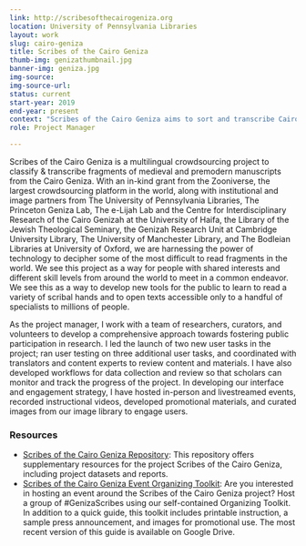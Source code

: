 ```yaml
---
link: http://scribesofthecairogeniza.org
location: University of Pennsylvania Libraries
layout: work
slug: cairo-geniza 
title: Scribes of the Cairo Geniza 
thumb-img: genizathumbnail.jpg
banner-img: geniza.jpg
img-source: 
img-source-url: 
status: current
start-year: 2019
end-year: present
context: "Scribes of the Cairo Geniza aims to sort and transcribe Cairo Geniza fragments using new technological approaches in partnership with a community of citizen humanists using the Zooniverse platform."
role: Project Manager

---
```


Scribes of the Cairo Geniza is a multilingual crowdsourcing project to classify & transcribe fragments of medieval and premodern manuscripts from the Cairo Geniza. With an in-kind grant from the Zooniverse, the largest crowdsourcing platform in the world, along with institutional and image partners from The University of Pennsylvania Libraries, The Princeton Geniza Lab, The e-Lijah Lab and the Centre for Interdisciplinary Research of the Cairo Genizah at the University of Haifa, the Library of the Jewish Theological Seminary, the Genizah Research Unit at Cambridge University Library, The University of Manchester Library, and The Bodleian Libraries at University of Oxford, we are harnessing the power of technology to decipher some of the most difficult to read fragments in the world. We see this project as a way for people with shared interests and different skill levels from around the world to meet in a common endeavor. We see this as a way to develop new tools for the public to learn to read a variety of scribal hands and to open texts accessible only to a handful of specialists to millions of people.

As the project manager, I work with a team of researchers, curators, and volunteers to develop a comprehensive approach towards fostering public participation in research. I led the launch of two new user tasks in the project; ran user testing on three additional user tasks, and coordinated with translators and content experts to review content and materials. I have also developed workflows for data collection and review so that scholars can monitor and track the progress of the project. In developing our interface and engagement strategy, I have hosted in-person and livestreamed events, recorded instructional videos, developed promotional materials, and curated images from our image library to engage users. 

### Resources 
* [Scribes of the Cairo Geniza Repository](https://repository.upenn.edu/cairogeniza/): This repository offers supplementary resources for the project Scribes of the Cairo Geniza, including project datasets and reports.
* [Scribes of the Cairo Geniza Event Organizing Toolkit](https://drive.google.com/open?id=1W4nxgG_UlFX9lwaajfQTMzkPEFI_kHNV): Are you interested in hosting an event around the Scribes of the Cairo Geniza project? Host a group of #GenizaScribes using our self-contained Organizing Toolkit. In addition to a quick guide, this toolkit includes printable instruction, a sample press announcement, and images for promotional use. The most recent version of this guide is available on Google Drive. 


 
